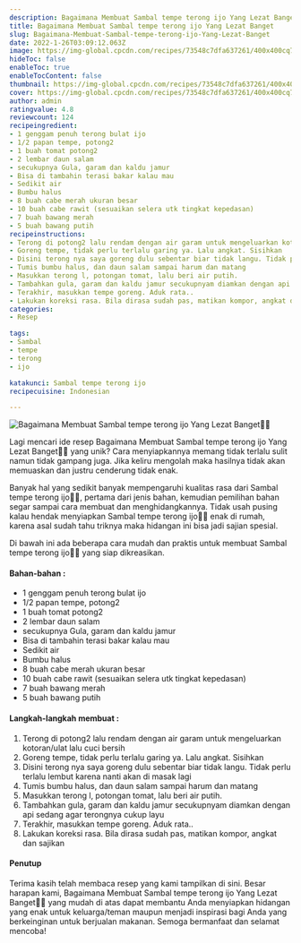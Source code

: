 ```yaml
---
description: Bagaimana Membuat Sambal tempe terong ijo Yang Lezat Banget"
title: Bagaimana Membuat Sambal tempe terong ijo Yang Lezat Banget
slug: Bagaimana-Membuat-Sambal-tempe-terong-ijo-Yang-Lezat-Banget
date: 2022-1-26T03:09:12.063Z
image: https://img-global.cpcdn.com/recipes/73548c7dfa637261/400x400cq70/photo.jpg
hideToc: false
enableToc: true
enableTocContent: false
thumbnail: https://img-global.cpcdn.com/recipes/73548c7dfa637261/400x400cq70/photo.jpg
cover: https://img-global.cpcdn.com/recipes/73548c7dfa637261/400x400cq70/photo.jpg
author: admin
ratingvalue: 4.8
reviewcount: 124
recipeingredient:
- 1 genggam penuh terong bulat ijo
- 1/2 papan tempe, potong2
- 1 buah tomat potong2
- 2 lembar daun salam
- secukupnya Gula, garam dan kaldu jamur
- Bisa di tambahin terasi bakar kalau mau
- Sedikit air
- Bumbu halus
- 8 buah cabe merah ukuran besar
- 10 buah cabe rawit (sesuaikan selera utk tingkat kepedasan)
- 7 buah bawang merah
- 5 buah bawang putih
recipeinstructions:
- Terong di potong2 lalu rendam dengan air garam untuk mengeluarkan kotoran/ulat lalu cuci bersih
- Goreng tempe, tidak perlu terlalu garing ya. Lalu angkat. Sisihkan
- Disini terong nya saya goreng dulu sebentar biar tidak langu. Tidak perlu terlalu lembut karena nanti akan di masak lagi
- Tumis bumbu halus, dan daun salam sampai harum dan matang
- Masukkan terong l, potongan tomat, lalu beri air putih.
- Tambahkan gula, garam dan kaldu jamur secukupnyam diamkan dengan api sedang agar terongnya cukup layu
- Terakhir, masukkan tempe goreng. Aduk rata..
- Lakukan koreksi rasa. Bila dirasa sudah pas, matikan kompor, angkat dan sajikan
categories:
- Resep

tags:
- Sambal
- tempe
- terong
- ijo

katakunci: Sambal tempe terong ijo
recipecuisine: Indonesian

---
```


![Bagaimana Membuat Sambal tempe terong ijo Yang Lezat Banget👩‍🍳](https://img-global.cpcdn.com/recipes/73548c7dfa637261/400x400cq70/photo.jpg)

Lagi mencari ide resep Bagaimana Membuat Sambal tempe terong ijo Yang Lezat Banget👩‍🍳 yang unik? Cara menyiapkannya memang tidak terlalu sulit namun tidak gampang juga. Jika keliru mengolah maka hasilnya tidak akan memuaskan dan justru cenderung tidak enak.

Banyak hal yang sedikit banyak mempengaruhi kualitas rasa dari Sambal tempe terong ijo👩‍🍳, pertama dari jenis bahan, kemudian pemilihan bahan segar sampai cara membuat dan menghidangkannya. Tidak usah pusing kalau hendak menyiapkan Sambal tempe terong ijo👩‍🍳 enak di rumah, karena asal sudah tahu triknya maka hidangan ini bisa jadi sajian spesial.

Di bawah ini ada beberapa cara mudah dan praktis untuk membuat Sambal tempe terong ijo👩‍🍳 yang siap dikreasikan.

<!--inarticleads1-->

#### Bahan-bahan :

- 1 genggam penuh terong bulat ijo
- 1/2 papan tempe, potong2
- 1 buah tomat potong2
- 2 lembar daun salam
- secukupnya Gula, garam dan kaldu jamur
- Bisa di tambahin terasi bakar kalau mau
- Sedikit air
- Bumbu halus
- 8 buah cabe merah ukuran besar
- 10 buah cabe rawit (sesuaikan selera utk tingkat kepedasan)
- 7 buah bawang merah
- 5 buah bawang putih

<!--inarticleads2-->

#### Langkah-langkah membuat :

1. Terong di potong2 lalu rendam dengan air garam untuk mengeluarkan kotoran/ulat lalu cuci bersih
1. Goreng tempe, tidak perlu terlalu garing ya. Lalu angkat. Sisihkan
1. Disini terong nya saya goreng dulu sebentar biar tidak langu. Tidak perlu terlalu lembut karena nanti akan di masak lagi
1. Tumis bumbu halus, dan daun salam sampai harum dan matang
1. Masukkan terong l, potongan tomat, lalu beri air putih.
1. Tambahkan gula, garam dan kaldu jamur secukupnyam diamkan dengan api sedang agar terongnya cukup layu
1. Terakhir, masukkan tempe goreng. Aduk rata..
1. Lakukan koreksi rasa. Bila dirasa sudah pas, matikan kompor, angkat dan sajikan

#### Penutup

Terima kasih telah membaca resep yang kami tampilkan di sini. Besar harapan kami, Bagaimana Membuat Sambal tempe terong ijo Yang Lezat Banget👩‍🍳 yang mudah di atas dapat membantu Anda menyiapkan hidangan yang enak untuk keluarga/teman maupun menjadi inspirasi bagi Anda yang berkeinginan untuk berjualan makanan. Semoga bermanfaat dan selamat mencoba!